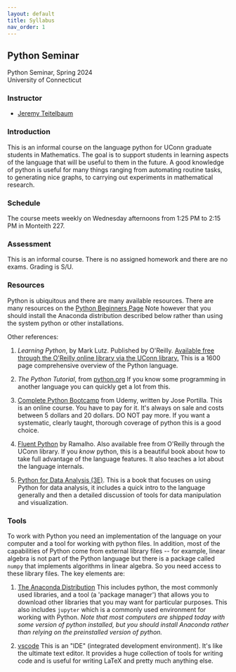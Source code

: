 ```yaml
---
layout: default
title: Syllabus 
nav_order: 1
---
```


## Python Seminar

Python Seminar, Spring 2024 <br>
University of Connecticut <br>

###  Instructor

- [Jeremy Teitelbaum](https://jeremy9959.net)

### Introduction

This is an informal course on the language python for UConn graduate students in Mathematics.
The goal is to support students in learning aspects of the language that will be useful to them
in the future.  A good knowledge of python is useful for many things ranging from automating routine tasks, to generating
nice graphs, to carrying out experiments in mathematical research.
   

### Schedule

The course meets weekly on Wednesday afternoons from 1:25 PM to 2:15 PM in Monteith 227.

### Assessment

This is an informal course.  There is no assigned homework and there are no exams.
Grading is S/U.  

### Resources

Python is ubiquitous and there are many available resources. There are many resources
on the [Python Beginners Page](https://wiki.python.org/moin/BeginnersGuide/.) Note however that you should install the Anaconda distribution described below rather than using the system python or other installations.

Other references:

1. *Learning Python*, by Mark Lutz.  Published by O'Reilly. [Available free  through the O'Reilly online library via the UConn library.](https://learning.oreilly.com/library/view/learning-python-5th/9781449355722/) This is a 1600 page comprehensive overview of the Python language. 

2. *The Python Tutorial*, from [python.org](https://docs.python.org/3/tutorial/index.html) If you know some programming in another language you can quickly get a lot from this. 

3. [Complete Python Bootcamp](https://www.udemy.com/course/complete-python-bootcamp/) from Udemy, written by Jose Portilla.  This is an online course.  You have to pay for it.  It's always
on sale and costs between 5 dollars and 20 dollars.  DO NOT pay more. If you want a systematic, clearly taught, thorough coverage of python this is a good choice.

4. [Fluent Python](https://learning.oreilly.com/library/view/fluent-python-2nd/9781492056348/) by Ramalho.  Also available free from O'Reilly through the UConn library. If you *know* python, this is a beautiful book about how to take full advantage of the
language features.  It also teaches a lot about the language internals. 

5. [Python for Data Analysis (3E)](https://wesmckinney.com/book/).  This is a book that focuses on using Python for data analysis, it includes a quick intro to the language generally and
then a detailed discussion of tools for data manipulation and visualization.


### Tools

To work with Python you need an implementation of the language on your computer and a tool for working with python files.  In addition, most of the capabilities of Python
come from external library files -- for example, linear algebra is not part of the Python language but there is a package called `numpy` that implements algorithms in linear
algebra.  So you need access to these library files.  The key elements are:

1. [The Anaconda Distribution](https://www.anaconda.com)  This includes python, the most commonly used libraries, and a tool (a 'package manager') that allows you to download other
libraries that you may want for particular purposes.  This also includes `jupyter` which is a commonly used environment for working with Python. *Note that most computers are shipped today with some version of python installed, but you should install Anaconda rather than relying on the preinstalled version of python.*


2. [vscode](https://code.visualstudio.com) This is an "IDE" (integrated development environment). It's like the ultimate text editor. It provides a huge collection of tools for writing code
and is useful for writing LaTeX and pretty much anything else.

